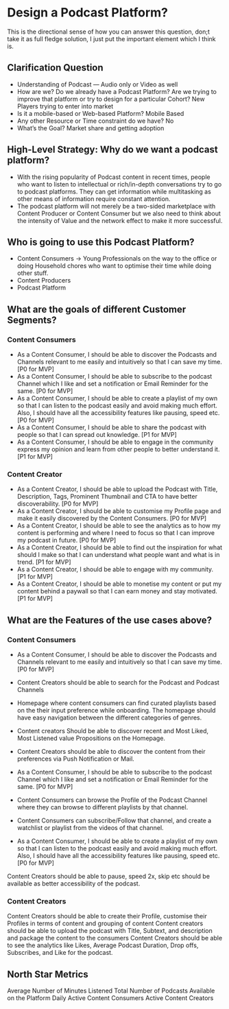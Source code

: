 # Design a Podcast Platform?

This is the directional sense of how you can answer this question, don;t take it as full fledge solution, I just put the important element which I think is.

## Clarification Question
 - Understanding of Podcast — Audio only or Video as well
 - How are we? Do we already have a Podcast Platform? Are we trying to improve that platform or try to design for a particular Cohort? New Players trying to enter into market
 - Is it a mobile-based or Web-based Platform? Mobile Based
 - Any other Resource or Time constraint do we have? No
 - What’s the Goal? Market share and getting adoption

## High-Level Strategy: Why do we want a podcast platform?
 - With the rising popularity of Podcast content in recent times, people who want to listen to intellectual or rich/in-depth conversations try to go to podcast platforms. They can get information while multitasking as other means of information require constant attention.
 - The podcast platform will not merely be a two-sided marketplace with Content Producer or Content Consumer but we also need to think about the intensity of Value and the network effect to make it more successful.

## Who is going to use this Podcast Platform?
 - Content Consumers → Young Professionals on the way to the office or doing Household chores who want to optimise their time while doing other stuff.
 - Content Producers
 - Podcast Platform

## What are the goals of different Customer Segments?

### Content Consumers
 - As a Content Consumer, I should be able to discover the Podcasts and Channels relevant to me easily and intuitively so that I can save my time. [P0 for MVP]
 - As a Content Consumer, I should be able to subscribe to the podcast Channel which I like and set a notification or Email Reminder for the same. [P0 for MVP]
 - As a Content Consumer, I should be able to create a playlist of my own so that I can listen to the podcast easily and avoid making much effort. Also, I should have all the accessibility features like pausing, speed etc.[P0 for MVP]
 - As a Content Consumer, I should be able to share the podcast with people so that I can spread out knowledge. [P1 for MVP]
 - As a Content Consumer, I should be able to engage in the community express my opinion and learn from other people to better understand it. [P1 for MVP]

### Content Creator
 - As a Content Creator, I should be able to upload the Podcast with Title, Description, Tags, Prominent Thumbnail and CTA to have better discoverability. [P0 for MVP]
 - As a Content Creator, I should be able to customise my Profile page and make it easily discovered by the Content Consumers. [P0 for MVP]
 - As a Content Creator, I should be able to see the analytics as to how my content is performing and where I need to focus so that I can improve my podcast in future. [P0 for MVP]
 - As a Content Creator, I should be able to find out the inspiration for what should I make so that I can understand what people want and what is in trend. [P1 for MVP]
 - As a Content Creator, I should be able to engage with my community. [P1 for MVP]
 - As a Content Creator, I should be able to monetise my content or put my content behind a paywall so that I can earn money and stay motivated. [P1 for MVP]

## What are the Features of the use cases above?

### Content Consumers
 - As a Content Consumer, I should be able to discover the Podcasts and Channels relevant to me easily and intuitively so that I can save my time. [P0 for MVP]

 - Content Creators should be able to search for the Podcast and Podcast Channels
 - Homepage where content consumers can find curated playlists based on the their input preference while onboarding. The homepage should have easy navigation between the different categories of genres.
 - Content creators Should be able to discover recent and Most Liked, Most Listened value Propositions on the Homepage.
 - Content Creators should be able to discover the content from their preferences via Push Notification or Mail.

 - As a Content Consumer, I should be able to subscribe to the podcast Channel which I like and set a notification or Email Reminder for the same. [P0 for MVP]

 - Content Consumers can browse the Profile of the Podcast Channel where they can browse to different playlists by that channel.
 - Content Consumers can subscribe/Follow that channel, and create a watchlist or playlist from the videos of that channel.
 - As a Content Consumer, I should be able to create a playlist of my own so that I can listen to the podcast easily and avoid making much effort. Also, I should have all the accessibility features like pausing, speed etc.[P0 for MVP]

Content Creators should be able to pause, speed 2x, skip etc should be available as better accessibility of the podcast.

### Content Creators
Content Creators should be able to create their Profile, customise their Profiles in terms of content and grouping of content
Content creators should be able to upload the podcast with Title, Subtext, and description and package the content to the consumers
Content Creators should be able to see the analytics like Likes, Average Podcast Duration, Drop offs, Subscribes, and Like for the podcast.


## North Star Metrics
Average Number of Minutes Listened
Total Number of Podcasts Available on the Platform
Daily Active Content Consumers
Active Content Creators